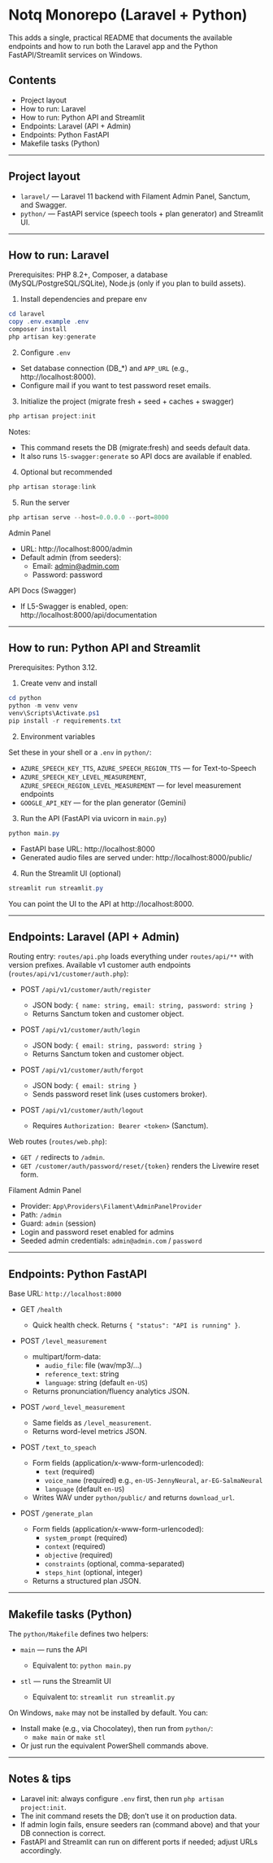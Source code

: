 # Notq Monorepo (Laravel + Python)

This adds a single, practical README that documents the available endpoints and how to run both the Laravel app and the Python FastAPI/Streamlit services on Windows.

## Contents

- Project layout
- How to run: Laravel
- How to run: Python API and Streamlit
- Endpoints: Laravel (API + Admin)
- Endpoints: Python FastAPI
- Makefile tasks (Python)

---

## Project layout

- `laravel/` — Laravel 11 backend with Filament Admin Panel, Sanctum, and Swagger.
- `python/` — FastAPI service (speech tools + plan generator) and Streamlit UI.

---

## How to run: Laravel

Prerequisites: PHP 8.2+, Composer, a database (MySQL/PostgreSQL/SQLite), Node.js (only if you plan to build assets).

1. Install dependencies and prepare env

```powershell
cd laravel
copy .env.example .env
composer install
php artisan key:generate
```

2. Configure `.env`

- Set database connection (DB\_\*) and `APP_URL` (e.g., http://localhost:8000).
- Configure mail if you want to test password reset emails.

3. Initialize the project (migrate fresh + seed + caches + swagger)

```powershell
php artisan project:init
```

Notes:

- This command resets the DB (migrate:fresh) and seeds default data.
- It also runs `l5-swagger:generate` so API docs are available if enabled.

4. Optional but recommended

```powershell
php artisan storage:link
```

5. Run the server

```powershell
php artisan serve --host=0.0.0.0 --port=8000
```

Admin Panel

- URL: http://localhost:8000/admin
- Default admin (from seeders):
  - Email: admin@admin.com
  - Password: password

API Docs (Swagger)

- If L5-Swagger is enabled, open: http://localhost:8000/api/documentation

---

## How to run: Python API and Streamlit

Prerequisites: Python 3.12.

1. Create venv and install

```powershell
cd python
python -m venv venv
venv\Scripts\Activate.ps1
pip install -r requirements.txt
```

2. Environment variables

Set these in your shell or a `.env` in `python/`:

- `AZURE_SPEECH_KEY_TTS`, `AZURE_SPEECH_REGION_TTS` — for Text-to-Speech
- `AZURE_SPEECH_KEY_LEVEL_MEASUREMENT`, `AZURE_SPEECH_REGION_LEVEL_MEASUREMENT` — for level measurement endpoints
- `GOOGLE_API_KEY` — for the plan generator (Gemini)

3. Run the API (FastAPI via uvicorn in `main.py`)

```powershell
python main.py
```

- FastAPI base URL: http://localhost:8000
- Generated audio files are served under: http://localhost:8000/public/

4. Run the Streamlit UI (optional)

```powershell
streamlit run streamlit.py
```

You can point the UI to the API at http://localhost:8000.

---

## Endpoints: Laravel (API + Admin)

Routing entry: `routes/api.php` loads everything under `routes/api/**` with version prefixes. Available v1 customer auth endpoints (`routes/api/v1/customer/auth.php`):

- POST `/api/v1/customer/auth/register`

  - JSON body: `{ name: string, email: string, password: string }`
  - Returns Sanctum token and customer object.

- POST `/api/v1/customer/auth/login`

  - JSON body: `{ email: string, password: string }`
  - Returns Sanctum token and customer object.

- POST `/api/v1/customer/auth/forgot`

  - JSON body: `{ email: string }`
  - Sends password reset link (uses customers broker).

- POST `/api/v1/customer/auth/logout`
  - Requires `Authorization: Bearer <token>` (Sanctum).

Web routes (`routes/web.php`):

- `GET /` redirects to `/admin`.
- `GET /customer/auth/password/reset/{token}` renders the Livewire reset form.

Filament Admin Panel

- Provider: `App\Providers\Filament\AdminPanelProvider`
- Path: `/admin`
- Guard: `admin` (session)
- Login and password reset enabled for admins
- Seeded admin credentials: `admin@admin.com` / `password`

---

## Endpoints: Python FastAPI

Base URL: `http://localhost:8000`

- GET `/health`

  - Quick health check. Returns `{ "status": "API is running" }`.

- POST `/level_measurement`

  - multipart/form-data:
    - `audio_file`: file (wav/mp3/…)
    - `reference_text`: string
    - `language`: string (default `en-US`)
  - Returns pronunciation/fluency analytics JSON.

- POST `/word_level_measurement`

  - Same fields as `/level_measurement`.
  - Returns word-level metrics JSON.

- POST `/text_to_speach`

  - Form fields (application/x-www-form-urlencoded):
    - `text` (required)
    - `voice_name` (required) e.g., `en-US-JennyNeural`, `ar-EG-SalmaNeural`
    - `language` (default `en-US`)
  - Writes WAV under `python/public/` and returns `download_url`.

- POST `/generate_plan`
  - Form fields (application/x-www-form-urlencoded):
    - `system_prompt` (required)
    - `context` (required)
    - `objective` (required)
    - `constraints` (optional, comma-separated)
    - `steps_hint` (optional, integer)
  - Returns a structured plan JSON.

---

## Makefile tasks (Python)

The `python/Makefile` defines two helpers:

- `main` — runs the API

  - Equivalent to: `python main.py`

- `stl` — runs the Streamlit UI
  - Equivalent to: `streamlit run streamlit.py`

On Windows, `make` may not be installed by default. You can:

- Install make (e.g., via Chocolatey), then run from `python/`:
  - `make main` or `make stl`
- Or just run the equivalent PowerShell commands above.

---

## Notes & tips

- Laravel init: always configure `.env` first, then run `php artisan project:init`.
- The init command resets the DB; don’t use it on production data.
- If admin login fails, ensure seeders ran (command above) and that your DB connection is correct.
- FastAPI and Streamlit can run on different ports if needed; adjust URLs accordingly.
